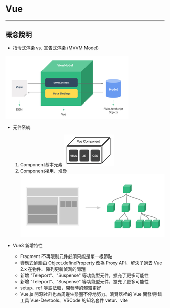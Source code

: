 # Vue
***

## 概念說明

* 指令式渲染 vs. 宣告式渲染 (MVVM Model)
<img src="./Images/Vue_ViewModel.png" height=200/>

* 元件系統
    1. Component基本元素
        <img src="./Images/Vue_Component.png" height=100/>
    2. Component複用、堆疊
        <img src="./Images/Vue_ComponentTree.png" height=200/>

* Vue3 新增特性
    * Fragment 不再限制元件必須只能是單一根節點
    * 響應式偵測由 Object.defineProperty 改為 Proxy API，解決了過去 Vue 2.x 在物件、陣列更新偵測的問題
    * 新增 "Teleport"、"Suspense" 等功能型元件，擴充了更多可能性
    * 新增 "Teleport"、"Suspense" 等功能型元件，擴充了更多可能性
    * setup、ref 等語法糖，開發時的體驗更好
    * Vue.js 開源社群也為周邊生態圈不停地努力。瀏覽器裡的 Vue 開發/除錯工具 Vue-Devtools、VSCode 的知名套件 vetur、vite
